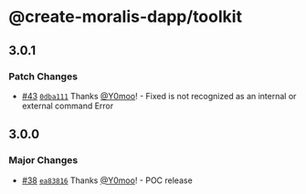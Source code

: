 # @create-moralis-dapp/toolkit

## 3.0.1

### Patch Changes

- [#43](https://github.com/MoralisWeb3/create-moralis-dapp/pull/43) [`0dba111`](https://github.com/MoralisWeb3/create-moralis-dapp/commit/0dba1112071a194430f44957d47a9c9e264dc0ff) Thanks [@Y0moo](https://github.com/Y0moo)! - Fixed is not recognized as an internal or external command Error

## 3.0.0

### Major Changes

- [#38](https://github.com/MoralisWeb3/create-moralis-dapp/pull/38) [`ea83816`](https://github.com/MoralisWeb3/create-moralis-dapp/commit/ea83816c3ac2d737d29dd3ad410c5e2c62842cd3) Thanks [@Y0moo](https://github.com/Y0moo)! - POC release
